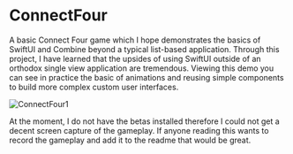 # ConnectFour

A basic Connect Four game which I hope demonstrates the basics of SwiftUI and Combine beyond a typical list-based application. Through this project, I have learned that the upsides of using SwiftUI outside of an orthodox single view application are tremendous. Viewing this demo you can see in practice the basic of animations and reusing simple components to build more complex custom user interfaces.

![ConnectFour1](https://user-images.githubusercontent.com/12777139/61367481-fd979100-a88b-11e9-91e0-8f62471aecbb.png)

At the moment, I do not have the betas installed therefore I could not get a decent screen capture of the gameplay. If anyone reading this wants to record the gameplay and add it to the readme that would be great.
